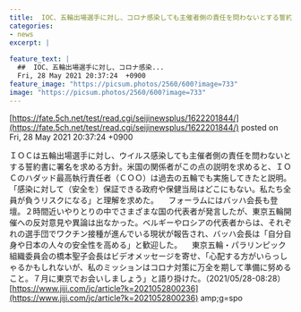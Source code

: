 ```yaml
---
title:  IOC、五輪出場選手に対し、コロナ感染しても主催者側の責任を問わないとする誓約書に署名を求めてしまう…  
categories:
- news
excerpt: |
  
feature_text: |
  ##  IOC、五輪出場選手に対し、コロナ感染...
  Fri, 28 May 2021 20:37:24  +0900
feature_image: "https://picsum.photos/2560/600?image=733"
image: "https://picsum.photos/2560/600?image=733"
---
```


[https://fate.5ch.net/test/read.cgi/seijinewsplus/1622201844/](https://fate.5ch.net/test/read.cgi/seijinewsplus/1622201844/)
posted on Fri, 28 May 2021 20:37:24  +0900

<!--more-->

ＩＯＣは五輪出場選手に対し、ウイルス感染しても主催者側の責任を問わないとする誓約書に署名を求める方針。米国の関係者がこの点の説明を求めると、ＩＯＣのハダッド最高執行責任者（ＣＯＯ）は過去の五輪でも実施してきたと説明。「感染に対して（安全を）保証できる政府や保健当局はどこにもない。私たち全員が負うリスクになる」と理解を求めた。 　フォーラムにはバッハ会長も登壇。２時間近いやりとりの中でさまざまな国の代表者が発言したが、東京五輪開催への反対意見や異論は出なかった。ベルギーやロシアの代表者からは、それぞれの選手団でワクチン接種が進んでいる現状が報告され、バッハ会長は「自分自身や日本の人々の安全性を高める」と歓迎した。 　東京五輪・パラリンピック組織委員会の橋本聖子会長はビデオメッセージを寄せ、「心配する方がいらっしゃるかもしれないが、私のミッションはコロナ対策に万全を期して準備に努めること。７月に東京でお会いしましょう」と語り掛けた。（2021/05/28-08:28） [https://www.jiji.com/jc/article?k=2021052800236](https://www.jiji.com/jc/article?k=2021052800236) amp;g=spo

